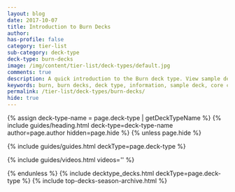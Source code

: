 ```yaml
---
layout: blog
date: 2017-10-07
title: Introduction to Burn Decks
author: 
has-profile: false
category: tier-list
sub-category: deck-type
deck-type: burn-decks
image: /img/content/tier-list/deck-types/default.jpg
comments: true
description: A quick introduction to the Burn deck type. View sample deck, core cards, tech cards, quick tips, guides, videos and other information.
keywords: burn, burn decks, deck type, information, sample deck, core cards, tech cards, quick tips, guides, videos
permalink: /tier-list/deck-types/burn-decks/
hide: true
---
```


{% assign deck-type-name = page.deck-type | getDeckTypeName %}
{% include guides/heading.html deck-type=deck-type-name author=page.author hidden=page.hide %}
{% unless page.hide %}

<!-- CONTENT GOES HERE -->

{% include guides/guides.html deckType=page.deck-type %}

{% include guides/videos.html videos='' %}

{% endunless %}
{% include decktype_decks.html deckType=page.deck-type %}
{% include top-decks-season-archive.html %}